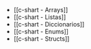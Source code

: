 - [[c-shart - Arrays]]
- [[c-shart - Listas]]
- [[c-shart - Diccionarios]]
- [[c-shart - Enums]]
- [[c-shart - Structs]]